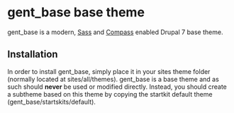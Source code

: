 # gent_base base theme

gent_base is a modern, [Sass](http://sass-lang.com/) and
[Compass](http://compass-style.org/) enabled Drupal 7 base theme.

## Installation

In order to install gent_base, simply place it in your sites theme folder
(normally located at sites/all/themes). gent_base is a base theme and as such
should **never** be used or modified directly. Instead, you should create a subtheme based on this theme by copying
the startkit default theme (gent_base/startskits/default).
